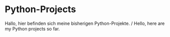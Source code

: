# Python-Projects
Hallo, hier befinden sich meine bisherigen Python-Projekte. / Hello, here are my Python projects so far.
